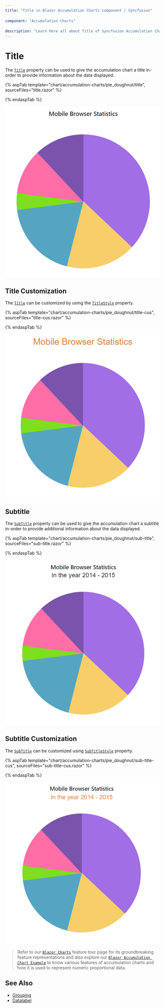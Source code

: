 ```yaml
---
title: "Title in Blazor Accumulation Charts component | Syncfusion"

component: "Accumulation Charts"

description: "Learn here all about Title of Syncfusion Accumulation Charts (SfAccumulationChart) component and more."
---
```


# Title

The [`Title`](https://help.syncfusion.com/cr/blazor/Syncfusion.Blazor.Charts.SfAccumulationChart.html#Syncfusion_Blazor_Charts_SfAccumulationChart_Title) property can be used to give the accumulation chart a title in-order to provide information about the data displayed.

{% aspTab template="chart/accumulation-charts/pie_doughnut/title", sourceFiles="title.razor" %}

{% endaspTab %}

![Title](images/title/title-razor.png)

## Title Customization

The [`Title`](https://help.syncfusion.com/cr/blazor/Syncfusion.Blazor.Charts.SfAccumulationChart.html#Syncfusion_Blazor_Charts_SfAccumulationChart_Title) can be customized by using the [`TitleStyle`](https://help.syncfusion.com/cr/blazor/Syncfusion.Blazor.Charts.AccumulationChartTitleStyle.html) property.

{% aspTab template="chart/accumulation-charts/pie_doughnut/title-cus", sourceFiles="title-cus.razor" %}

{% endaspTab %}

![Customized Title](images/title/custom_title.png)

## Subtitle

The [`SubTitle`](https://help.syncfusion.com/cr/blazor/Syncfusion.Blazor.Charts.SfChart.html#Syncfusion_Blazor_Charts_SfChart_SubTitle) property can be used to give the accumulation chart a subtitle in-order to provide additional information about the data displayed.

{% aspTab template="chart/accumulation-charts/pie_doughnut/sub-title", sourceFiles="sub-title.razor" %}

{% endaspTab %}

![Subtitle](images/title/sub-title-razor.png)

## Subtitle Customization

The [`SubTitle`](https://help.syncfusion.com/cr/blazor/Syncfusion.Blazor.Charts.SfChart.html#Syncfusion_Blazor_Charts_SfChart_SubTitle) can be customized using [`SubTitleStyle`](https://help.syncfusion.com/cr/blazor/Syncfusion.Blazor.Charts.AccumulationChartSubTitleStyle.html) property.

{% aspTab template="chart/accumulation-charts/pie_doughnut/sub-title-cus", sourceFiles="sub-title-cus.razor" %}

{% endaspTab %}

![Customized Subtitle](images/title/custom_subtitle.png)

> Refer to our [`Blazor Charts`](https://www.syncfusion.com/blazor-components/blazor-charts) feature tour page for its groundbreaking feature representations and also explore our [`Blazor Accumulation Chart Example`](https://blazor.syncfusion.com/demos/chart/pie?theme=bootstrap4) to know various features of accumulation charts and how it is used to represent numeric proportional data.

## See Also

* [Grouping](./grouping/)
* [Datalabel](./data-label/)